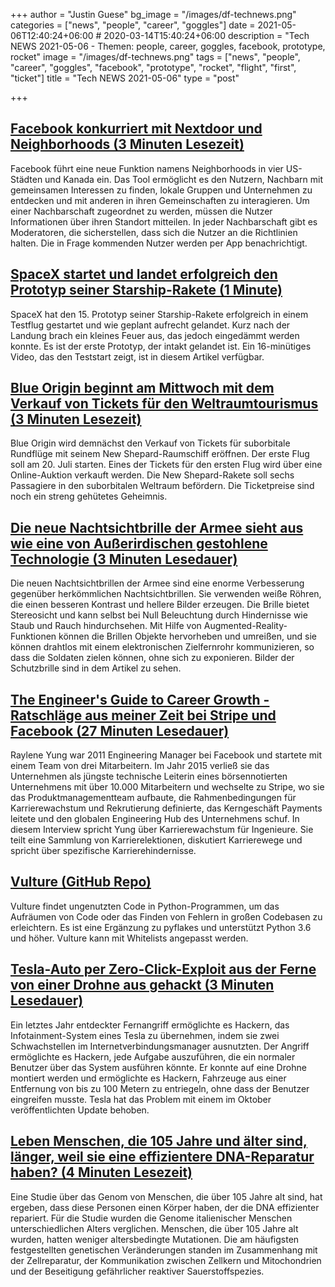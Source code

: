 +++
author = "Justin Guese"
bg_image = "/images/df-technews.png"
categories = ["news", "people", "career", "goggles"]
date = 2021-05-06T12:40:24+06:00 # 2020-03-14T15:40:24+06:00
description = "Tech NEWS 2021-05-06 - Themen: people, career, goggles, facebook, prototype, rocket"
image = "/images/df-technews.png"
tags = ["news", "people", "career", "goggles", "facebook", "prototype", "rocket", "flight", "first", "ticket"]
title = "Tech NEWS 2021-05-06"
type = "post"

+++

## [Facebook konkurriert mit Nextdoor und Neighborhoods (3 Minuten Lesezeit)](https://www.cnet.com/news/facebook-takes-on-nextdoor-with-neighborhoods-tool/)

 Facebook führt eine neue Funktion namens Neighborhoods in vier US-Städten und Kanada ein. Das Tool ermöglicht es den Nutzern, Nachbarn mit gemeinsamen Interessen zu finden, lokale Gruppen und Unternehmen zu entdecken und mit anderen in ihren Gemeinschaften zu interagieren. Um einer Nachbarschaft zugeordnet zu werden, müssen die Nutzer Informationen über ihren Standort mitteilen. In jeder Nachbarschaft gibt es Moderatoren, die sicherstellen, dass sich die Nutzer an die Richtlinien halten. Die in Frage kommenden Nutzer werden per App benachrichtigt.

## [SpaceX startet und landet erfolgreich den Prototyp seiner Starship-Rakete (1 Minute)](https://techcrunch.com/2021/05/05/spacex-successfully-launches-and-lands-its-starship-prototype-rocket/)

 SpaceX hat den 15. Prototyp seiner Starship-Rakete erfolgreich in einem Testflug gestartet und wie geplant aufrecht gelandet. Kurz nach der Landung brach ein kleines Feuer aus, das jedoch eingedämmt werden konnte. Es ist der erste Prototyp, der intakt gelandet ist. Ein 16-minütiges Video, das den Teststart zeigt, ist in diesem Artikel verfügbar.

## [Blue Origin beginnt am Mittwoch mit dem Verkauf von Tickets für den Weltraumtourismus (3 Minuten Lesezeit)](https://www.reuters.com/lifestyle/science/blue-origin-begin-space-tourism-ticket-sales-wednesday-2021-05-05/)

 Blue Origin wird demnächst den Verkauf von Tickets für suborbitale Rundflüge mit seinem New Shepard-Raumschiff eröffnen. Der erste Flug soll am 20. Juli starten. Eines der Tickets für den ersten Flug wird über eine Online-Auktion verkauft werden. Die New Shepard-Rakete soll sechs Passagiere in den suborbitalen Weltraum befördern. Die Ticketpreise sind noch ein streng gehütetes Geheimnis.

## [Die neue Nachtsichtbrille der Armee sieht aus wie eine von Außerirdischen gestohlene Technologie (3 Minuten Lesedauer)](https://gizmodo.com/the-armys-new-night-vision-goggles-look-like-technology-1846799718)

 Die neuen Nachtsichtbrillen der Armee sind eine enorme Verbesserung gegenüber herkömmlichen Nachtsichtbrillen. Sie verwenden weiße Röhren, die einen besseren Kontrast und hellere Bilder erzeugen. Die Brille bietet Stereosicht und kann selbst bei Null Beleuchtung durch Hindernisse wie Staub und Rauch hindurchsehen. Mit Hilfe von Augmented-Reality-Funktionen können die Brillen Objekte hervorheben und umreißen, und sie können drahtlos mit einem elektronischen Zielfernrohr kommunizieren, so dass die Soldaten zielen können, ohne sich zu exponieren. Bilder der Schutzbrille sind in dem Artikel zu sehen.

## [The Engineer's Guide to Career Growth - Ratschläge aus meiner Zeit bei Stripe und Facebook (27 Minuten Lesedauer)](https://review.firstround.com/the-engineers-guide-to-career-growth-advice-from-my-time-at-stripe-and-facebook)

 Raylene Yung war 2011 Engineering Manager bei Facebook und startete mit einem Team von drei Mitarbeitern. Im Jahr 2015 verließ sie das Unternehmen als jüngste technische Leiterin eines börsennotierten Unternehmens mit über 10.000 Mitarbeitern und wechselte zu Stripe, wo sie das Produktmanagementteam aufbaute, die Rahmenbedingungen für Karrierewachstum und Rekrutierung definierte, das Kerngeschäft Payments leitete und den globalen Engineering Hub des Unternehmens schuf. In diesem Interview spricht Yung über Karrierewachstum für Ingenieure. Sie teilt eine Sammlung von Karrierelektionen, diskutiert Karrierewege und spricht über spezifische Karrierehindernisse.

## [Vulture (GitHub Repo)](https://github.com/jendrikseipp/vulture)

 Vulture findet ungenutzten Code in Python-Programmen, um das Aufräumen von Code oder das Finden von Fehlern in großen Codebasen zu erleichtern. Es ist eine Ergänzung zu pyflakes und unterstützt Python 3.6 und höher. Vulture kann mit Whitelists angepasst werden.

## [Tesla-Auto per Zero-Click-Exploit aus der Ferne von einer Drohne aus gehackt (3 Minuten Lesedauer)](https://www.securityweek.com/tesla-car-hacked-remotely-drone-zero-click-exploit)

 Ein letztes Jahr entdeckter Fernangriff ermöglichte es Hackern, das Infotainment-System eines Tesla zu übernehmen, indem sie zwei Schwachstellen im Internetverbindungsmanager ausnutzten. Der Angriff ermöglichte es Hackern, jede Aufgabe auszuführen, die ein normaler Benutzer über das System ausführen könnte. Er konnte auf eine Drohne montiert werden und ermöglichte es Hackern, Fahrzeuge aus einer Entfernung von bis zu 100 Metern zu entriegeln, ohne dass der Benutzer eingreifen musste. Tesla hat das Problem mit einem im Oktober veröffentlichten Update behoben.

## [Leben Menschen, die 105 Jahre und älter sind, länger, weil sie eine effizientere DNA-Reparatur haben? (4 Minuten Lesezeit)](https://www.sciencedaily.com/releases/2021/05/210504112619.htm)

 Eine Studie über das Genom von Menschen, die über 105 Jahre alt sind, hat ergeben, dass diese Personen einen Körper haben, der die DNA effizienter repariert. Für die Studie wurden die Genome italienischer Menschen unterschiedlichen Alters verglichen. Menschen, die über 105 Jahre alt wurden, hatten weniger altersbedingte Mutationen. Die am häufigsten festgestellten genetischen Veränderungen standen im Zusammenhang mit der Zellreparatur, der Kommunikation zwischen Zellkern und Mitochondrien und der Beseitigung gefährlicher reaktiver Sauerstoffspezies.

